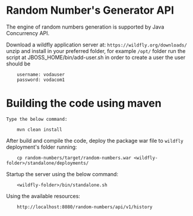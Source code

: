 
# Random Number's Generator API

The  engine of  random numbers  generation is supported by Java Concurrency API. 

Download   a wildfly  application server at: `https://wildfly.org/downloads/`
unzip  and install  in your preferred folder, for example `/opt/`  folder
run the script at JBOSS_HOME/bin/add-user.sh in order to create a user
	the user should be  
		
		username: vodauser
		password: vodacom1

#  Building the code using maven
	Type the below command:
	
		mvn clean install
	
After build and compile the code, deploy the package war file to `wildfly` deployment's folder running:  	
		
		cp random-numbers/target/random-numbers.war <wildfly-folder>/standalone/deployments/
		
Startup  the server using the  below command:		
		
		<wildfly-folder>/bin/standalone.sh
		
Using the available resources:
		
		http://localhost:8080/random-numbers/api/v1/history